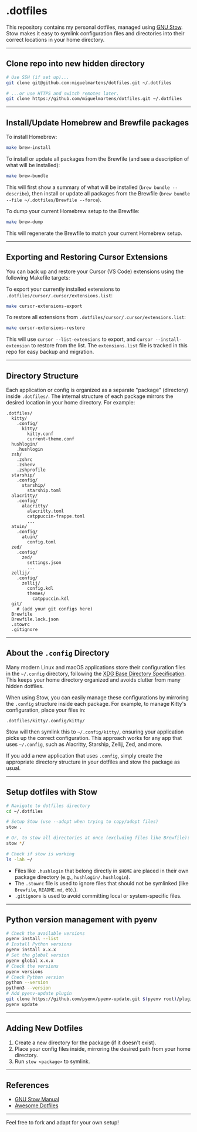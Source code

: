 # .dotfiles

This repository contains my personal dotfiles, managed using [GNU Stow](https://www.gnu.org/software/stow/). Stow makes it easy to symlink configuration files and directories into their correct locations in your home directory.

---

## Clone repo into new hidden directory

```zsh
# Use SSH (if set up)...
git clone git@github.com:miguelmartens/dotfiles.git ~/.dotfiles

# ...or use HTTPS and switch remotes later.
git clone https://github.com/miguelmartens/dotfiles.git ~/.dotfiles
```

---

## Install/Update Homebrew and Brewfile packages

To install Homebrew:

```sh
make brew-install
```

To install or update all packages from the Brewfile (and see a description of what will be installed):

```sh
make brew-bundle
```

This will first show a summary of what will be installed (`brew bundle --describe`), then install or update all packages from the Brewfile (`brew bundle --file ~/.dotfiles/Brewfile --force`).

To dump your current Homebrew setup to the Brewfile:

```sh
make brew-dump
```

This will regenerate the Brewfile to match your current Homebrew setup.

---

## Exporting and Restoring Cursor Extensions

You can back up and restore your Cursor (VS Code) extensions using the following Makefile targets:

To export your currently installed extensions to `.dotfiles/cursor/.cursor/extensions.list`:

```sh
make cursor-extensions-export
```

To restore all extensions from `.dotfiles/cursor/.cursor/extensions.list`:

```sh
make cursor-extensions-restore
```

This will use `cursor --list-extensions` to export, and `cursor --install-extension` to restore from the list. The `extensions.list` file is tracked in this repo for easy backup and migration.

---

## Directory Structure

Each application or config is organized as a separate "package" (directory) inside `.dotfiles/`. The internal structure of each package mirrors the desired location in your home directory. For example:

```
.dotfiles/
  kitty/
    .config/
      kitty/
        kitty.conf
        current-theme.conf
  hushlogin/
    .hushlogin
  zsh/
    .zshrc
    .zshenv
    .zshprofile
  starship/
    .config/
      starship/
        starship.toml
  alacritty/
    .config/
      alacritty/
        alacritty.toml
        catppuccin-frappe.toml
        ...
  atuin/
    .config/
      atuin/
        config.toml
  zed/
    .config/
      zed/
        settings.json
        ...
  zellij/
    .config/
      zellij/
        config.kdl
        themes/
          catppuccin.kdl
  git/
    # (add your git configs here)
  Brewfile
  Brewfile.lock.json
  .stowrc
  .gitignore
```

---

## About the `.config` Directory

Many modern Linux and macOS applications store their configuration files in the `~/.config` directory, following the [XDG Base Directory Specification](https://specifications.freedesktop.org/basedir-spec/basedir-spec-latest.html).
This keeps your home directory organized and avoids clutter from many hidden dotfiles.

When using Stow, you can easily manage these configurations by mirroring the `.config` structure inside each package. For example, to manage Kitty's configuration, place your files in:

```
.dotfiles/kitty/.config/kitty/
```

Stow will then symlink this to `~/.config/kitty/`, ensuring your application picks up the correct configuration.
This approach works for any app that uses `~/.config`, such as Alacritty, Starship, Zellij, Zed, and more.

If you add a new application that uses `.config`, simply create the appropriate directory structure in your dotfiles and stow the package as usual.

---

## Setup dotfiles with Stow

```zsh
# Navigate to dotfiles directory
cd ~/.dotfiles

# Setup Stow (use --adopt when trying to copy/adopt files)
stow .

# Or, to stow all directories at once (excluding files like Brewfile):
stow */

# Check if stow is working
ls -lah ~/
```

- Files like `.hushlogin` that belong directly in `$HOME` are placed in their own package directory (e.g., `hushlogin/.hushlogin`).
- The `.stowrc` file is used to ignore files that should not be symlinked (like `Brewfile`, `README.md`, etc.).
- `.gitignore` is used to avoid committing local or system-specific files.

---

## Python version management with pyenv

```zsh
# Check the available versions
pyenv install --list
# Install Python versions
pyenv install x.x.x
# Set the global version
pyenv global x.x.x
# Check the versions
pyenv versions
# Check Python version
python --version
python3 --version
# Add pyenv-update plugin
git clone https://github.com/pyenv/pyenv-update.git $(pyenv root)/plugins/pyenv-update
pyenv update
```

---

## Adding New Dotfiles

1. Create a new directory for the package (if it doesn't exist).
2. Place your config files inside, mirroring the desired path from your home directory.
3. Run `stow <package>` to symlink.

---

## References
- [GNU Stow Manual](https://www.gnu.org/software/stow/manual/stow.html)
- [Awesome Dotfiles](https://github.com/webpro/awesome-dotfiles)

---

Feel free to fork and adapt for your own setup!
